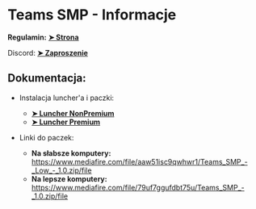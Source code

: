 # Teams SMP - Informacje

**Regulamin:** **<a href="regulamin.md">➤ Strona</a>**

Discord: **<a href="https://discord.gg/uk2CZJyaN6">➤ Zaproszenie</a>**



## Dokumentacja:

- Instalacja luncher'a i paczki: 
  - **<a href="/Instalacje/mc-nonpremium.md">➤ Luncher NonPremium</a>**
  - **<a href="/Instalacje/mc-premium.md">➤ Luncher Premium</a>**

- Linki do paczek:
  - **Na słabsze komputery:** https://www.mediafire.com/file/aaw51isc9qwhwr1/Teams_SMP_-_Low_-_1.0.zip/file
  - **Na lepsze komputery:** https://www.mediafire.com/file/79uf7ggufdbt75u/Teams_SMP_-_1.0.zip/file
